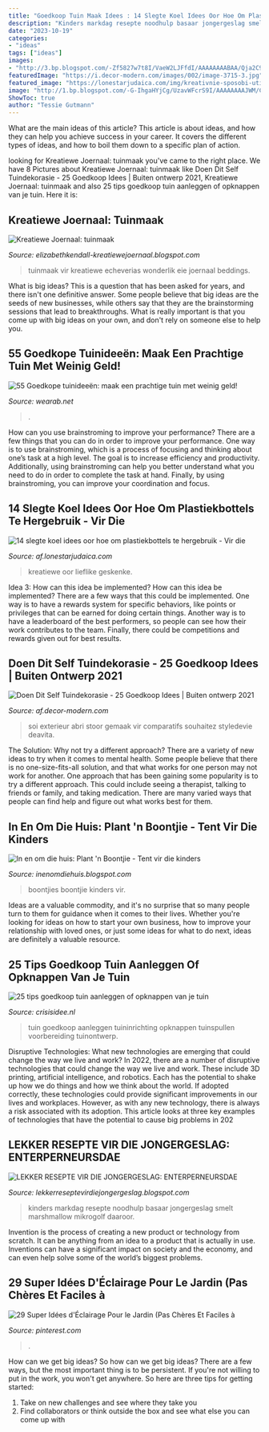 ```yaml
---
title: "Goedkoop Tuin Maak Idees : 14 Slegte Koel Idees Oor Hoe Om Plastiekbottels Te Hergebruik"
description: "Kinders markdag resepte noodhulp basaar jongergeslag smelt marshmallow mikrogolf daaroor"
date: "2023-10-19"
categories:
- "ideas"
tags: ["ideas"]
images:
- "http://3.bp.blogspot.com/-Zf5827w7t8I/VaeW2LJFfdI/AAAAAAAABAA/Qja2C96oNqA/s1600/10392440_10204689242535483_2569601090875545523_n.jpg"
featuredImage: "https://i.decor-modern.com/images/002/image-3715-3.jpg"
featured_image: "https://lonestarjudaica.com/img/kreativnie-sposobi-utilizacii-plastikovih-butilok-10.jpg"
image: "http://1.bp.blogspot.com/-G-IhgaHYjCg/UzavWFcrS9I/AAAAAAAAJWM/CxKgtHv6DY4/s1600/008.JPG"
ShowToc: true
author: "Tessie Gutmann"
---
```



What are the main ideas of this article?
This article is about ideas, and how they can help you achieve success in your career. It covers the different types of ideas, and how to boil them down to a specific plan of action.

	

		
looking for Kreatiewe Joernaal: tuinmaak you've came to the right place. We have 8 Pictures about Kreatiewe Joernaal: tuinmaak like Doen Dit Self Tuindekorasie - 25 Goedkoop Idees | Buiten ontwerp 2021, Kreatiewe Joernaal: tuinmaak and also 25 tips goedkoop tuin aanleggen of opknappen van je tuin. Here it is:
		
    
## Kreatiewe Joernaal: Tuinmaak

<img loading=lazy src="http://1.bp.blogspot.com/-G-IhgaHYjCg/UzavWFcrS9I/AAAAAAAAJWM/CxKgtHv6DY4/s1600/008.JPG" onerror="this.onerror=null;this.src='https://tse4.mm.bing.net/th?id=OIP.JJqztnF7ti3lE-ouOHZ3ewHaFj&amp;pid=15.1';" alt="Kreatiewe Joernaal: tuinmaak">

_Source: elizabethkendall-kreatiewejoernaal.blogspot.com_

>tuinmaak vir kreatiewe echeverias wonderlik eie joernaal beddings. 

	

What is big ideas?
This is a question that has been asked for years, and there isn't one definitive answer. Some people believe that big ideas are the seeds of new businesses, while others say that they are the brainstorming sessions that lead to breakthroughs. What is really important is that you come up with big ideas on your own, and don't rely on someone else to help you.

    
## 55 Goedkope Tuinideeën: Maak Een Prachtige Tuin Met Weinig Geld!

<img loading=lazy src="https://wearab.net/images/steinplatten-flusssteine-gartenpflanzen-f-C3-BCr-g-C3-BCnstige-gartengestaltung.jpg" onerror="this.onerror=null;this.src='https://tse2.mm.bing.net/th?id=OIP.a4gRtVDPEDtWcYbmoKiiuQHaFj&amp;pid=15.1';" alt="55 Goedkope tuinideeën: maak een prachtige tuin met weinig geld!">

_Source: wearab.net_

>. 

	

How can you use brainstroming to improve your performance?
There are a few things that you can do in order to improve your performance. One way is to use brainstroming, which is a process of focusing and thinking about one’s task at a high level. The goal is to increase efficiency and productivity. Additionally, using brainstroming can help you better understand what you need to do in order to complete the task at hand. Finally, by using brainstroming, you can improve your coordination and focus.

    
## 14 Slegte Koel Idees Oor Hoe Om Plastiekbottels Te Hergebruik - Vir Die

<img loading=lazy src="https://lonestarjudaica.com/img/kreativnie-sposobi-utilizacii-plastikovih-butilok-10.jpg" onerror="this.onerror=null;this.src='https://tse4.mm.bing.net/th?id=OIP.pc1WwJS9wL_pfYIAbp_GhwHaEK&amp;pid=15.1';" alt="14 slegte koel idees oor hoe om plastiekbottels te hergebruik - Vir die">

_Source: af.lonestarjudaica.com_

>kreatiewe oor lieflike geskenke. 

	

Idea 3: How can this idea be implemented?
How can this idea be implemented? 
There are a few ways that this could be implemented. One way is to have a rewards system for specific behaviors, like points or privileges that can be earned for doing certain things. Another way is to have a leaderboard of the best performers, so people can see how their work contributes to the team. Finally, there could be competitions and rewards given out for best results.

    
## Doen Dit Self Tuindekorasie - 25 Goedkoop Idees | Buiten Ontwerp 2021

<img loading=lazy src="https://i.decor-modern.com/images/002/image-3715-3.jpg" onerror="this.onerror=null;this.src='https://tse1.mm.bing.net/th?id=OIP.JdcTcedclbzE18m183zRCgHaE2&amp;pid=15.1';" alt="Doen Dit Self Tuindekorasie - 25 Goedkoop Idees | Buiten ontwerp 2021">

_Source: af.decor-modern.com_

>soi exterieur abri stoor gemaak vir comparatifs souhaitez styledevie deavita. 

	

The Solution: Why not try a different approach?
There are a variety of new ideas to try when it comes to mental health. Some people believe that there is no one-size-fits-all solution, and that what works for one person may not work for another. One approach that has been gaining some popularity is to try a different approach. This could include seeing a therapist, talking to friends or family, and taking medication. There are many varied ways that people can find help and figure out what works best for them.

    
## In En Om Die Huis: Plant &#039;n Boontjie - Tent Vir Die Kinders

<img loading=lazy src="http://4.bp.blogspot.com/-xrWeAZH2gf4/UP_gsAoiDKI/AAAAAAAALTw/CHK-sAVFSS4/s1600/Boontjie1.png" onerror="this.onerror=null;this.src='https://tse4.mm.bing.net/th?id=OIP.ed48pHRAXsHntaKMJXQQRQHaDl&amp;pid=15.1';" alt="In en om die huis: Plant &#039;n Boontjie - Tent vir die kinders">

_Source: inenomdiehuis.blogspot.com_

>boontjies boontjie kinders vir. 

	

Ideas are a valuable commodity, and it's no surprise that so many people turn to them for guidance when it comes to their lives. Whether you're looking for ideas on how to start your own business, how to improve your relationship with loved ones, or just some ideas for what to do next, ideas are definitely a valuable resource.

    
## 25 Tips Goedkoop Tuin Aanleggen Of Opknappen Van Je Tuin

<img loading=lazy src="http://www.crisisidee.nl/wp-content/uploads/tuin-goedkoop-aanleggen.jpg" onerror="this.onerror=null;this.src='https://tse1.mm.bing.net/th?id=OIP.wpItApIRvzC8_Oid2r_r2wHaEL&amp;pid=15.1';" alt="25 tips goedkoop tuin aanleggen of opknappen van je tuin">

_Source: crisisidee.nl_

>tuin goedkoop aanleggen tuininrichting opknappen tuinspullen voorbereiding tuinontwerp. 

	

Disruptive Technologies: What new technologies are emerging that could change the way we live and work?
In 2022, there are a number of disruptive technologies that could change the way we live and work. These include 3D printing, artificial intelligence, and robotics. Each has the potential to shake up how we do things and how we think about the world. If adopted correctly, these technologies could provide significant improvements in our lives and workplaces. However, as with any new technology, there is always a risk associated with its adoption. This article looks at three key examples of technologies that have the potential to cause big problems in 202
    
## LEKKER RESEPTE VIR DIE JONGERGESLAG: ENTERPERNEURSDAE

<img loading=lazy src="http://3.bp.blogspot.com/-Zf5827w7t8I/VaeW2LJFfdI/AAAAAAAABAA/Qja2C96oNqA/s1600/10392440_10204689242535483_2569601090875545523_n.jpg" onerror="this.onerror=null;this.src='https://tse4.mm.bing.net/th?id=OIP.gGXTp9S7_wghcCyhAYo_AgHaJ4&amp;pid=15.1';" alt="LEKKER RESEPTE VIR DIE JONGERGESLAG: ENTERPERNEURSDAE">

_Source: lekkerreseptevirdiejongergeslag.blogspot.com_

>kinders markdag resepte noodhulp basaar jongergeslag smelt marshmallow mikrogolf daaroor. 

	

Invention is the process of creating a new product or technology from scratch. It can be anything from an idea to a product that is actually in use. Inventions can have a significant impact on society and the economy, and can even help solve some of the world’s biggest problems.

    
## 29 Super Idées D&#039;Éclairage Pour Le Jardin (Pas Chères Et Faciles à

<img loading=lazy src="https://i.pinimg.com/originals/0a/52/e2/0a52e2c238c79bcf051c083c7099f029.jpg" onerror="this.onerror=null;this.src='https://tse1.mm.bing.net/th?id=OIP.QcHAYJ8lwoGIDeY-2h2HrAHaJ5&amp;pid=15.1';" alt="29 Super Idées d&#039;Éclairage Pour le Jardin (Pas Chères Et Faciles à">

_Source: pinterest.com_

>. 

	

How can we get big ideas?
So how can we get big ideas? There are a few ways, but the most important thing is to be persistent. If you're not willing to put in the work, you won't get anywhere. So here are three tips for getting started: 
1. Take on new challenges and see where they take you 
2. Find collaborators or think outside the box and see what else you can come up with 

